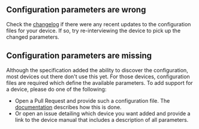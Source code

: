 ## Configuration parameters are wrong

Check the [changelog](https://github.com/zwave-js/node-zwave-js/blob/master/CHANGELOG.md) if there were any recent updates to the configuration files for your device. If so, try re-interviewing the device to pick up the changed parameters.

## Configuration parameters are missing

Although the specification added the ability to discover the configuration, most devices out there don't use this yet. For those devices, configuration files are required which define the available parameters. To add support for a device, please do one of the following:

-   Open a Pull Request and provide such a configuration file. The [documentation](config-files/overview.md) describes how this is done.
-   Or open an issue detailing which device you want added and provide a link to the device manual that includes a description of all parameters.
